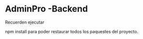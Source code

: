 # AdminPro -Backend

Recuerden ejecutar 

npm install para poder restaurar todos los paquestes del proyecto.